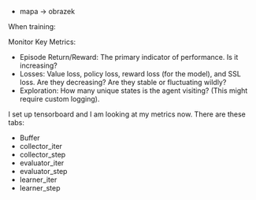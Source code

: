 
- mapa -> obrazek


When training:

Monitor Key Metrics:
- Episode Return/Reward: The primary indicator of performance. Is it increasing?
- Losses: Value loss, policy loss, reward loss (for the model), and SSL loss. Are they decreasing? Are they stable or fluctuating wildly?
- Exploration: How many unique states is the agent visiting? (This might require custom logging).


I set up tensorboard and I am looking at my metrics now. There are these tabs:
- Buffer
- collector_iter
- collector_step
- evaluator_iter
- evaluator_step
- learner_iter
- learner_step





